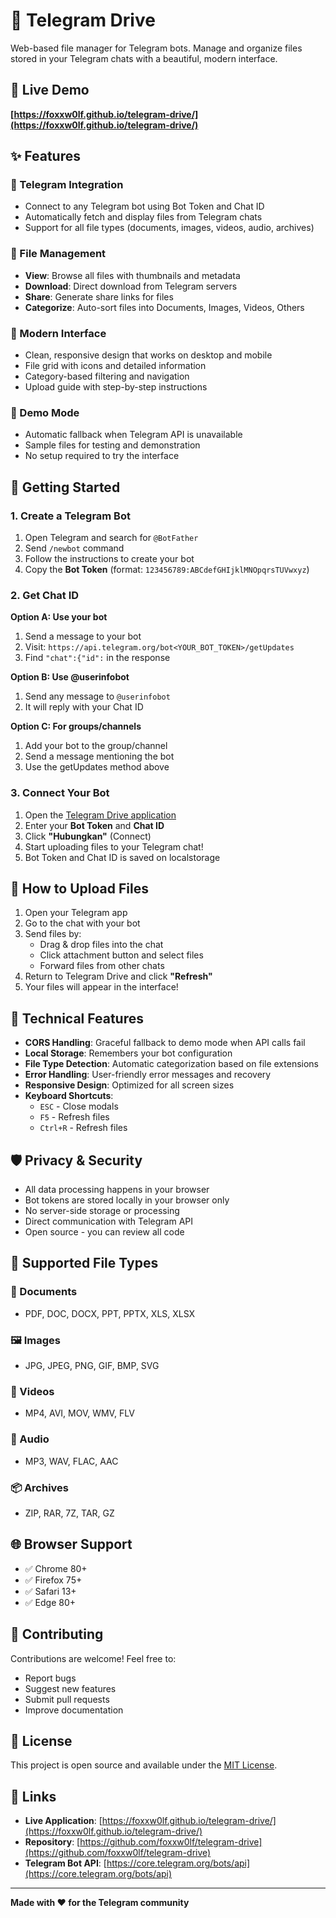 # 📁 Telegram Drive

Web-based file manager for Telegram bots. Manage and organize files stored in your Telegram chats with a beautiful, modern interface.

## 🌟 Live Demo
**[https://foxxw0lf.github.io/telegram-drive/](https://foxxw0lf.github.io/telegram-drive/)**

## ✨ Features

### 🤖 Telegram Integration
- Connect to any Telegram bot using Bot Token and Chat ID
- Automatically fetch and display files from Telegram chats
- Support for all file types (documents, images, videos, audio, archives)

### 📂 File Management
- **View**: Browse all files with thumbnails and metadata
- **Download**: Direct download from Telegram servers
- **Share**: Generate share links for files
- **Categorize**: Auto-sort files into Documents, Images, Videos, Others

### 🎨 Modern Interface
- Clean, responsive design that works on desktop and mobile
- File grid with icons and detailed information
- Category-based filtering and navigation
- Upload guide with step-by-step instructions

### 🔄 Demo Mode
- Automatic fallback when Telegram API is unavailable
- Sample files for testing and demonstration
- No setup required to try the interface

## 🚀 Getting Started

### 1. Create a Telegram Bot
1. Open Telegram and search for `@BotFather`
2. Send `/newbot` command
3. Follow the instructions to create your bot
4. Copy the **Bot Token** (format: `123456789:ABCdefGHIjklMNOpqrsTUVwxyz`)

### 2. Get Chat ID
**Option A: Use your bot**
1. Send a message to your bot
2. Visit: `https://api.telegram.org/bot<YOUR_BOT_TOKEN>/getUpdates`
3. Find `"chat":{"id":` in the response

**Option B: Use @userinfobot**
1. Send any message to `@userinfobot`
2. It will reply with your Chat ID

**Option C: For groups/channels**
1. Add your bot to the group/channel
2. Send a message mentioning the bot
3. Use the getUpdates method above

### 3. Connect Your Bot
1. Open the [Telegram Drive application](https://foxxw0lf.github.io/telegram-drive/)
2. Enter your **Bot Token** and **Chat ID**
3. Click **"Hubungkan"** (Connect)
4. Start uploading files to your Telegram chat!
5. Bot Token and Chat ID is saved on localstorage

## 📱 How to Upload Files

1. Open your Telegram app
2. Go to the chat with your bot
3. Send files by:
   - Drag & drop files into the chat
   - Click attachment button and select files
   - Forward files from other chats
4. Return to Telegram Drive and click **"Refresh"**
5. Your files will appear in the interface!

## 🔧 Technical Features

- **CORS Handling**: Graceful fallback to demo mode when API calls fail
- **Local Storage**: Remembers your bot configuration
- **File Type Detection**: Automatic categorization based on file extensions
- **Error Handling**: User-friendly error messages and recovery
- **Responsive Design**: Optimized for all screen sizes
- **Keyboard Shortcuts**: 
  - `ESC` - Close modals
  - `F5` - Refresh files
  - `Ctrl+R` - Refresh files

## 🛡️ Privacy & Security

- All data processing happens in your browser
- Bot tokens are stored locally in your browser only
- No server-side storage or processing
- Direct communication with Telegram API
- Open source - you can review all code

## 🎯 Supported File Types

### 📄 Documents
- PDF, DOC, DOCX, PPT, PPTX, XLS, XLSX

### 🖼️ Images  
- JPG, JPEG, PNG, GIF, BMP, SVG

### 🎥 Videos
- MP4, AVI, MOV, WMV, FLV

### 🎵 Audio
- MP3, WAV, FLAC, AAC

### 📦 Archives
- ZIP, RAR, 7Z, TAR, GZ

## 🌐 Browser Support

- ✅ Chrome 80+
- ✅ Firefox 75+
- ✅ Safari 13+
- ✅ Edge 80+

## 🤝 Contributing

Contributions are welcome! Feel free to:
- Report bugs
- Suggest new features  
- Submit pull requests
- Improve documentation

## 📄 License

This project is open source and available under the [MIT License](LICENSE).

## 🔗 Links

- **Live Application**: [https://foxxw0lf.github.io/telegram-drive/](https://foxxw0lf.github.io/telegram-drive/)
- **Repository**: [https://github.com/foxxw0lf/telegram-drive](https://github.com/foxxw0lf/telegram-drive)
- **Telegram Bot API**: [https://core.telegram.org/bots/api](https://core.telegram.org/bots/api)

---

**Made with ❤️ for the Telegram community**
